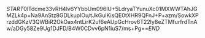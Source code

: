 $START$0lTdcme33vRH4lv6YYbbUm096lU+5LdryaTYunuXc01MXWWTAhJGMZLk4p+Na9AnStz8GDLkupIOu/tJkGulKisQE0tXHR9QFnJ+P+azm/SowkXPrzddGKzV3QWBiR2OkOax4ntLirK2uf6eAUpGcHrov6T22Iy8eZTMfurfrdTnAw/aDGy58Ze9Ug1DJFD/B4W0CDvv6pN1iuS7/ms+Pg==$END$